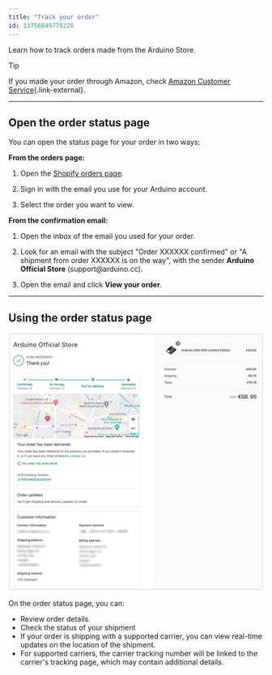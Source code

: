 ```yaml
---
title: "Track your order"
id: 13756849779228
---
```


Learn how to track orders made from the Arduino Store.

> [!TIP]
> If you made your order through Amazon, check [Amazon Customer Service](https://www.amazon.com/gp/help/customer/display.html?nodeId=GENAFPTNLHV7ZACW){.link-external}.

---

## Open the order status page

You can open the status page for your order in two ways:

**From the orders page:**

1. Open the [Shopify orders page](https://shopify.com/43847352471/account/orders).

2. Sign in with the email you use for your Arduino account.

3. Select the order you want to view.

**From the confirmation email:**

1. Open the inbox of the email you used for your order.

2. Look for an email with the subject "Order XXXXXX confirmed" or "A shipment from order XXXXXX is on the way", with the sender **Arduino Official Store** (support@arduino<!-- no email-->.cc).

3. Open the email and click **View your order**.

---

## Using the order status page

![Order overview](img/order-overview_0.5.png)

On the order status page, you can:

* Review order details.
* Check the status of your shipment
* If your order is shipping with a supported carrier, you can view real-time updates on the location of the shipment.
* For supported carriers, the carrier tracking number will be linked to the carrier's tracking page, which may contain additional details.

